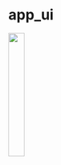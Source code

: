 # app_ui


<img src="https://github.com/Eku0425/app_ui/assets/149374328/44825d11-9f77-4251-8c6e-55d941b27717" height=25% width=25%>


